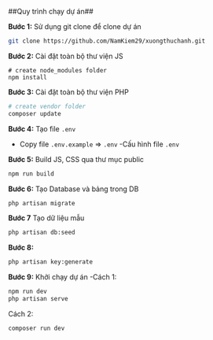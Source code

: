 ##Quy trình chạy dự án##

**Bước 1:**
Sử dụng git clone để clone dự án
```bash
git clone https://github.com/NamKiem29/xuongthuchanh.git
```

**Bước 2:**
Cài đặt toàn bộ thư viện JS
```bashbash
# create node_modules folder
npm install
```

**Bước 3:**
Cài đặt toàn bộ thư viện PHP
```bash
# create vendor folder
composer update
```
**Bước 4:**
Tạo file `.env`
- Copy file `.env.example` => `.env`
-Cấu hình file `.env`

**Bước 5:**
Build JS, CSS qua thư mục public
```bash
npm run build
```

**Bước 6:**
Tạo Database và bảng trong DB
```bash
php artisan migrate
```

**Bước 7**
Tạo dữ liệu mẫu
```bash
php artisan db:seed
```
**Bước 8:**
```bash
php artisan key:generate
```
**Bước 9:**
Khởi chạy dự án
-Cách 1:
```bash
npm run dev
php artisan serve
```
Cách 2:
```bash
composer run dev
```